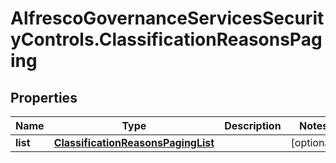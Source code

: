 # AlfrescoGovernanceServicesSecurityControls.ClassificationReasonsPaging

## Properties
Name | Type | Description | Notes
------------ | ------------- | ------------- | -------------
**list** | [**ClassificationReasonsPagingList**](ClassificationReasonsPagingList.md) |  | [optional] 


